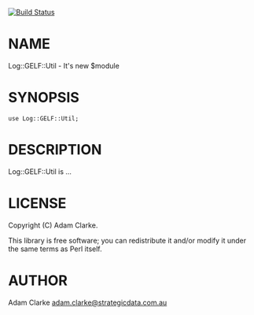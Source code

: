 [![Build Status](https://travis-ci.org/strategicdata/log-gelf-util.svg?branch=master)](https://travis-ci.org/strategicdata/log-gelf-util)
# NAME

Log::GELF::Util - It's new $module

# SYNOPSIS

    use Log::GELF::Util;

# DESCRIPTION

Log::GELF::Util is ...

# LICENSE

Copyright (C) Adam Clarke.

This library is free software; you can redistribute it and/or modify
it under the same terms as Perl itself.

# AUTHOR

Adam Clarke <adam.clarke@strategicdata.com.au>
